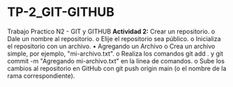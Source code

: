 # TP-2_GIT-GITHUB
Trabajo Practico N2 - GIT y GITHUB
**Actividad 2:**
Crear un repositorio.
o Dale un nombre al repositorio.
o Elije el repositorio sea público.
o Inicializa el repositorio con un archivo.
• Agregando un Archivo
o Crea un archivo simple, por ejemplo, "mi-archivo.txt".
o Realiza los comandos git add . y git commit -m "Agregando mi-archivo.txt"
en la línea de comandos.
o Sube los cambios al repositorio en GitHub con git push origin main (o el
nombre de la rama correspondiente).
